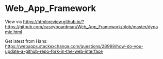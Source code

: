 # Web_App_Framework

View via https://htmlpreview.github.io/?https://github.com/caseyboardman/Web_App_Framework/blob/master/dynamic.html

Get latest from Hans: https://webapps.stackexchange.com/questions/28998/how-do-you-update-a-github-repo-fork-in-the-web-interface
